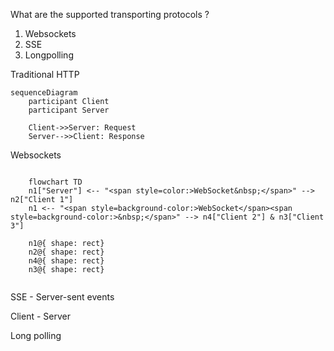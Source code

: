 What are the supported transporting protocols ?

1. Websockets
2. SSE
3. Longpolling 

Traditional HTTP

```mermaid
sequenceDiagram
    participant Client
    participant Server

    Client->>Server: Request
    Server-->>Client: Response
```

Websockets 

```mermaid

    flowchart TD
    n1["Server"] <-- "<span style=color:>WebSocket&nbsp;</span>" --> n2["Client 1"]
    n1 <-- "<span style=background-color:>WebSocket</span><span style=background-color:>&nbsp;</span>" --> n4["Client 2"] & n3["Client 3"]

    n1@{ shape: rect}
    n2@{ shape: rect}
    n4@{ shape: rect}
    n3@{ shape: rect}


```


SSE - Server-sent events 

Client - Server 

Long polling 

